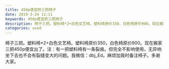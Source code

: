 ```yaml
---
title: 450p便宜转三把椅子
date: 2019-3-24 12:11
keywords: 450p便宜转三把椅子
description: 椅子三把。塑料椅*2+白色文艺椅。塑料椅原价350，白色椅原价900。现在搬家三把450p便宜出了。注：有一把塑料椅有一条裂痕。但完全不影响使用，无异响坐下去也不会有裂缝变大的问题。我微信：dbj_Ed。麻烦加我时备注椅子。多谢大家。
categories: used
---
```

<td class="t_f" id="postmessage_3296165">

椅子三把。塑料椅*2+白色文艺椅。塑料椅原价350，白色椅原价900。现在搬家三把450p便宜出了。注：有一把塑料椅有一条裂痕。但完全不影响使用，无异响坐下去也不会有裂缝变大的问题。我微信：dbj_Ed。麻烦加我时备注椅子。多谢大家。<br/>
<img alt="" border="0" class="zoom" data-cf-modified-5e411cfaf763c995c68bff78-="" file="http://www.flw.ph/data/appbyme/upload/image/201903/24/HQonWb7iyhY5.jpg" id="aimg_u0RDd" lazyloadthumb="1" onclick="" onmouseover="" src="http://www.flw.ph/data/appbyme/upload/image/201903/24/HQonWb7iyhY5.jpg"/><br/>
<br/>
<img alt="" border="0" class="zoom" data-cf-modified-5e411cfaf763c995c68bff78-="" file="http://www.flw.ph/data/appbyme/upload/image/201903/24/DBpZeVSt8jpW.jpg" id="aimg_DyBJk" lazyloadthumb="1" onclick="" onmouseover="" src="http://www.flw.ph/data/appbyme/upload/image/201903/24/DBpZeVSt8jpW.jpg"/><br/>
<br/>
<img alt="" border="0" class="zoom" data-cf-modified-5e411cfaf763c995c68bff78-="" file="http://www.flw.ph/data/appbyme/upload/image/201903/24/Na7EWDUuaLbF.jpg" id="aimg_tF2ZR" lazyloadthumb="1" onclick="" onmouseover="" src="http://www.flw.ph/data/appbyme/upload/image/201903/24/Na7EWDUuaLbF.jpg"/><br/>
<br/>
<img alt="" border="0" class="zoom" data-cf-modified-5e411cfaf763c995c68bff78-="" file="http://www.flw.ph/data/appbyme/upload/image/201903/24/mD4cWHM9D1DU.jpg" id="aimg_l429W" lazyloadthumb="1" onclick="" onmouseover="" src="http://www.flw.ph/data/appbyme/upload/image/201903/24/mD4cWHM9D1DU.jpg"/><br/>
<br/>
</td>
